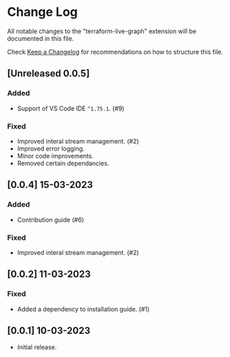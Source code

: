 # Change Log

All notable changes to the "terraform-live-graph" extension will be documented in this file.

Check [Keep a Changelog](http://keepachangelog.com/) for recommendations on how to structure this file.

## [Unreleased 0.0.5]

### Added

- Support of VS Code IDE `^1.75.1`. (#9)

### Fixed

- Improved interal stream management. (#2)
- Improved error logging.
- Minor code improvements.
- Removed certain dependancies.

## [0.0.4] 15-03-2023

### Added

- Contribution guide (#6)

### Fixed

- Improved interal stream management. (#2)

## [0.0.2] 11-03-2023

### Fixed

- Added a dependency to installation guide. (#1)

## [0.0.1] 10-03-2023

- Initial release.
